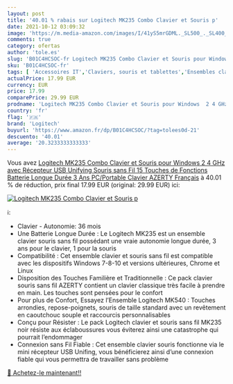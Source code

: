 ```yaml
---
layout: post
title: '40.01 % rabais sur Logitech MK235 Combo Clavier et Souris p'
date: 2021-10-12 03:09:32
image: 'https://m.media-amazon.com/images/I/41yS5mrGDML._SL500_._SL400_.jpg'
comments: true
category: ofertas
author: 'tole.es'
slug: 'B01C4HCSOC-fr Logitech MK235 Combo Clavier et Souris pour Windows 2 4...'
sku: 'B01C4HCSOC-fr'
tags: [ 'Accessoires IT','Claviers, souris et tablettes','Ensembles clavier et souris','Informatique','logitech', ]
actualPrice: 17.99 EUR
currency: EUR
price: 17.99
comparePrice: 29.99 EUR
prodname: 'Logitech MK235 Combo Clavier et Souris pour Windows  2 4 GHz avec Récepteur USB Unifying  Souris sans Fil  15 Touches de Fonctions  Batterie Longue Durée 3 Ans  PC/Portable  Clavier AZERTY Français'
country: 'fr'
flag: '🇫🇷'
brand: 'Logitech'
buyurl: 'https://www.amazon.fr/dp/B01C4HCSOC/?tag=tolees0d-21'
descuento: '40.01'
average: '20.3233333333333'
---
```


Vous avez [Logitech MK235 Combo Clavier et Souris pour Windows  2 4 GHz avec Récepteur USB Unifying  Souris sans Fil  15 Touches de Fonctions  Batterie Longue Durée 3 Ans  PC/Portable  Clavier AZERTY Français](https://www.amazon.fr/dp/B01C4HCSOC/?tag=tolees0d-21)  à  40.01 % de réduction, prix final  17.99 EUR (original: 29.99 EUR) ici:

[![Logitech MK235 Combo Clavier et Souris p](https://m.media-amazon.com/images/I/41yS5mrGDML._SL500_._SL400_.jpg)](https://www.amazon.fr/dp/B01C4HCSOC/?tag=tolees0d-21)

ℹ️:

- Clavier - Autonomie: 36 mois
- Une Batterie Longue Durée : Le Logitech MK235 est un ensemble clavier souris sans fil possédant une vraie autonomie longue durée, 3 ans pour le clavier, 1 pour la souris
- Compatibilité : Cet ensemble clavier et souris sans fil est compatible avec les dispositifs Windows 7-8-10 et versions ultérieures, Chrome et Linux
- Disposition des Touches Familière et Traditionnelle : Ce pack clavier souris sans fil AZERTY contient un clavier classique très facile à prendre en main. Les touches sont pensées pour le confort
- Pour plus de Confort, Essayez l’Ensemble Logitech MK540 : Touches arrondies, repose-poignets, souris de taille standard avec un revêtement en caoutchouc souple et raccourcis personnalisables
- Conçu pour Résister : Le pack Logitech clavier et souris sans fil MK235 noir résiste aux éclaboussures vous éviterez ainsi une catastrophe qui pourrait l’endommager
- Connexion sans Fil Fiable : Cet ensemble clavier souris fonctionne via le mini récepteur USB Unifing, vous bénéficierez ainsi d’une connexion fiable qui vous permettra de travailler sans problème

[🛒 Achetez-le maintenant!!](https://www.amazon.fr/dp/B01C4HCSOC/?tag=tolees0d-21)

